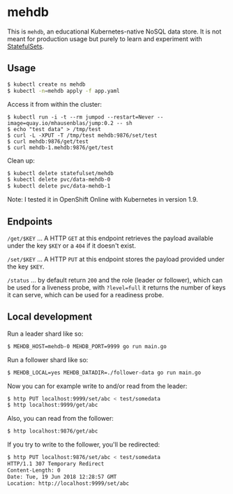 # mehdb

This is `mehdb`, an educational Kubernetes-native NoSQL data store. It is not meant for production usage but purely to learn and experiment with [StatefulSets](https://kubernetes.io/docs/concepts/workloads/controllers/statefulset/).

## Usage

```bash
$ kubectl create ns mehdb
$ kubectl -n=mehdb apply -f app.yaml
```

Access it from within the cluster:

```
$ kubectl run -i -t --rm jumpod --restart=Never --image=quay.io/mhausenblas/jump:0.2 -- sh
$ echo "test data" > /tmp/test
$ curl -L -XPUT -T /tmp/test mehdb:9876/set/test
$ curl mehdb:9876/get/test
$ curl mehdb-1.mehdb:9876/get/test
```

Clean up:

```bash
$ kubectl delete statefulset/mehdb
$ kubectl delete pvc/data-mehdb-0
$ kubectl delete pvc/data-mehdb-1
```

Note: I tested it in OpenShift Online with Kubernetes in version 1.9.

## Endpoints


`/get/$KEY` … A HTTP `GET` at this endpoint retrieves the payload available under the key `$KEY` or a `404` if it doesn't exist.


`/set/$KEY` … A HTTP `PUT` at this endpoint stores the payload provided under the key `$KEY`.


`/status` … by default return `200` and the role (leader or follower), which can be used for a liveness probe, with `?level=full` it returns the number of keys it can serve, which can be used for a readiness probe.


## Local development

Run a leader shard like so:

```bash
$ MEHDB_HOST=mehdb-0 MEHDB_PORT=9999 go run main.go
```

Run a follower shard like so:

```bash
$ MEHDB_LOCAL=yes MEHDB_DATADIR=./follower-data go run main.go
```

Now you can for example write to and/or read from the leader:

```bash
$ http PUT localhost:9999/set/abc < test/somedata
$ http localhost:9999/get/abc
```

Also, you can read from the follower:

```bash
$ http localhost:9876/get/abc
```

If you try to write to the follower, you'll be redirected:

```bash
$ http PUT localhost:9876/set/abc < test/somedata
HTTP/1.1 307 Temporary Redirect
Content-Length: 0
Date: Tue, 19 Jun 2018 12:28:57 GMT
Location: http://localhost:9999/set/abc
```
